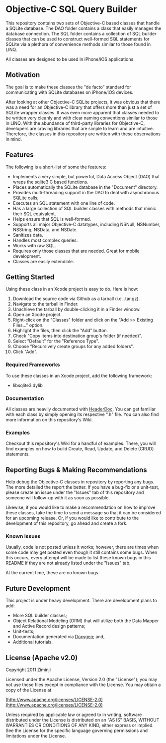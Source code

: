 # Objective-C SQL Query Builder

This repository contains two sets of Objective-C based classes that handle a SQLite database.  The DAO folder contains
a class that easily manages the database connection.  The SQL folder contains a collection of SQL builder classes that
can be used to construct well-formed SQL statements for SQLite via a plethora of convenience methods similar to those
found in LINQ.

All classes are designed to be used in iPhone/iOS applications.

## Motivation

The goal is to make these classes the "de facto" standard for communicating with SQLite databases on iPhone/iOS devices.

After looking at other Objective-C SQLite projects, it was obvious that there was a need for an Objective-C library that
offers more than just a set of SQLite wrapper classes.  It was even more apparent that classes needed to be written very
cleanly and with clear naming conventions similar to those in LINQ.  With the abundance of third-party libraries for
Objective-C, developers are craving libraries that are simple to learn and are intuitive.  Therefore, the classes in this
repository are written with these observations in mind.

## Features

The following is a short-list of some the features:

* Implements a very simple, but powerful, Data Access Object (DAO) that wraps the sqlite3 C based functions.
* Places automatically the SQLite database in the "Document" directory.
* Provides multi-threading support in the DAO to deal with asynchronous SQLite calls;
* Executes an SQL statement with one line of code.
* Has a large collection of SQL builder classes with methods that mimic their SQL equivalent.
* Helps ensure that SQL is well-formed.
* Supports all major Objective-C datatypes, including NSNull, NSNumber, NSString, NSData, and NSDate.
* Sanitizes data.
* Handles most complex queries.
* Works with raw SQL.
* Requires only those classes that are needed.  Great for mobile development.
* Classes are easily extendible.

## Getting Started

Using these class in an Xcode project is easy to do.  Here is how:

1. Download the source code via Github as a tarball (i.e. .tar.gz).
2. Navigate to the tarball in Finder.
3. Unachieve the tarball by double-clicking it in a Finder window.
4. Open an Xcode project.
5. Right-click on the "Classes" folder and click on the "Add >> Existing Files..." option.
6. Highlight the files, then click the "Add" button.
7. Check "Copy items into destination group's folder (if needed)".
8. Select "Default" for the "Reference Type".
9. Choose "Recursively create groups for any added folders".
10. Click "Add".

### Required Frameworks

To use these classes in an Xcode project, add the following framework:

* libsqlite3.dylib

### Documentation

All classes are heavily documented with [HeaderDoc](http://developer.apple.com/library/mac/#documentation/DeveloperTools/Conceptual/HeaderDoc/intro/intro.html#//apple_ref/doc/uid/TP40001215-CH345-SW1).  You can get familiar with each class by simply opening its respective ".h" file.  You can also
find more information on this repository's Wiki.

### Examples

Checkout this repository's Wiki for a handful of examples.  There, you will find examples on how to build Create, Read,
Update, and Delete (CRUD) statements.

## Reporting Bugs & Making Recommendations

Help debug the Objective-C classes in repository by reporting any bugs.  The more detailed the report the better.  If
you have a bug-fix or a unit-test, please create an issue under the "Issues" tab of this repository and someone will
follow-up with it as soon as possible.

Likewise, if you would like to make a recommendation on how to improve these classes, take the time to send a message
so that it can be considered for an upcoming release.  Or, if you would like to contribute to the development of this
repository, go ahead and create a fork.

### Known Issues

Usually, code is not posted unless it works; however, there are times when some code may get posted even though it still
contains some bugs.  When this occurs, every attempt will be made to list these known bugs in this README if they are not
already listed under the "Issues" tab.

At the current time, these are no known bugs.

## Future Development

This project is under heavy development.  There are development plans to add:

* More SQL builder classes;
* Object Relational Modeling (ORM) that will utilize both the Data Mapper and Active Record design patterns;
* Unit-tests;
* Documentation generated via [Doxygen](http://www.stack.nl/~dimitri/doxygen/); and,
* Additional tutorials.

## License (Apache v2.0)

Copyright 2011 Ziminji

Licensed under the Apache License, Version 2.0 (the "License"); you may not use these files except in compliance with the
License. You may obtain a copy of the License at:

[http://www.apache.org/licenses/LICENSE-2.0](http://www.apache.org/licenses/LICENSE-2.0)

Unless required by applicable law or agreed to in writing, software distributed under the License is distributed on an
"AS IS" BASIS, WITHOUT WARRANTIES OR CONDITIONS OF ANY KIND, either express or implied. See the License for the specific
language governing permissions and limitations under the License.
